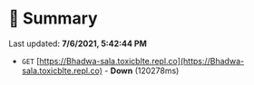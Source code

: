 # 📖 Summary
Last updated: **7/6/2021, 5:42:44 PM**

- `GET` [https://Bhadwa-sala.toxicblte.repl.co](https://Bhadwa-sala.toxicblte.repl.co) - **Down** (120278ms)
